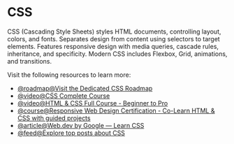 # CSS

CSS (Cascading Style Sheets) styles HTML documents, controlling layout, colors, and fonts. Separates design from content using selectors to target elements. Features responsive design with media queries, cascade rules, inheritance, and specificity. Modern CSS includes Flexbox, Grid, animations, and transitions.

Visit the following resources to learn more:

- [@roadmap@Visit the Dedicated CSS Roadmap](https://roadmap.sh/css)
- [@video@CSS Complete Course](https://youtu.be/n4R2E7O-Ngo)
- [@video@HTML & CSS Full Course - Beginner to Pro](https://www.youtube.com/watch?v=G3e-cpL7ofc)
- [@course@Responsive Web Design Certification - Co-Learn HTML & CSS with guided projects](https://www.freecodecamp.org/learn/2022/responsive-web-design/)
- [@article@Web.dev by Google — Learn CSS](https://web.dev/learn/css/)
- [@feed@Explore top posts about CSS](https://app.daily.dev/tags/css?ref=roadmapsh)